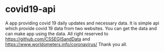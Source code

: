 # covid19-api
A app providing covid 19 daily updates and necessary data.
It is simple api which provide covid 19 data from two websites.
You can get the data and can make app using the data.
All right reserved to https://github.com/CSSEGISandData and https://www.worldometers.info/coronavirus/
Thank you all.
